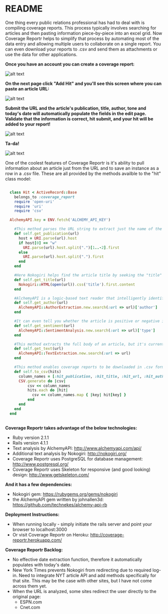 # README

One thing every public relations professional has had to deal with is compiling coverage reports. This process typically involves searching for articles and then pasting information piece-by-piece into an excel grid. Now Coverage Reportr helps to simplify that process by automating most of the data entry and allowing multiple users to collaborate on a single report. You can even download your reports to .csv and send them as attachments or use the data for other applications.

**Once you have an account you can create a coverage report:**

![alt text](http://i.imgur.com/NkE1V1L.png "User Homepage")

**On the next page click "Add Hit" and you'll see this screen where you can paste an article URL:**

![alt text](http://i.imgur.com/cwLAFHD.png "Enter your URL")

**Submit the URL and the article's publication, title, author, tone and today's date will automatically populate the fields in the edit page. Validate that the information is correct, hit submit, and your hit will be added to your report!**

![alt text](http://i.imgur.com/NAHcxKE.png "Edit Hit Page")

**Ta-da!**

![alt text](http://i.imgur.com/MPFVHV7.png "Example coverage report with hit")

One of the coolest features of Coverage Reportr is it's ability to pull information about an article just from the URL and to save an instance as a row in a .csv file. These are all provided by the methods availble to the "hit" class model:

```ruby

  class Hit < ActiveRecord::Base
    belongs_to :coverage_report
    require 'open-uri'
    require 'uri'
    require 'csv'

  AlchemyAPI.key = ENV.fetch('ALCHEMY_API_KEY')

    #This method parses the URL string to extract just the name of the publication.
    def self.get_publication(url)
      host = URI.parse(url).host
      if host[0] == "w"
        URI.parse(url).host.split(".")[1..-2].first
      else
        URI.parse(url).host.split(".").first
      end
    end

    #Here Nokogiri helps find the article title by seeking the "title" css selector, it works most of the time.
    def self.get_title(url)
      Nokogiri::HTML(open(url)).css('title').first.content
    end

    #AlchemyAPI is a logic-based text reader that intelligently identifies the author of an article.
    def self.get_author(url)
      AlchemyAPI::AuthorExtraction.new.search(:url => url)['author']
    end

    #It can even tell you whether the article is positive or negative in tone, which is an important feature for PR people.
    def self.get_sentiment(url)
      AlchemyAPI::SentimentAnalysis.new.search(:url => url)['type']
    end

    #This method extracts the full body of an article, but it's currently not utilized in the current feature-set.
    def self.get_text(url)
      AlchemyAPI::TextExtraction.new.search(:url => url)
    end

    #This method enables coverage reports to be downloaded in .csv format.
    def self.to_csv(hits)
      column_names = [:hit_publication, :hit_title, :hit_url, :hit_author, :hit_date, :hit_sentiment]
      CSV.generate do |csv|
          csv << column_names
          hits.each do |hit|
            csv << column_names.map { |key| hit[key] }
          end
      end
    end
  end
  
```

**Coverage Reportr takes advantage of the below technologies:**

* Ruby version 2.1.1
* Rails version 4.1.1
* Text analysis by AlchemyAPI: http://www.alchemyapi.com/api/
* Additional text analysis by Nokogiri: http://nokogiri.org/
* Coverage Reportr uses PostgreSQL for database management: http://www.postgresql.org/
* Coverage Reportr uses Skeleton for responsive (and good looking) design: http://www.getskeleton.com/

**And it has a few dependencies:**
* Nokogiri gem: https://rubygems.org/gems/nokogiri
* the AlchemyAPI gem written by johnallen3d: https://github.com/technekes/alchemy-api-rb

**Deployment Instructions:**
* When running locally - simply initiate the rails server and point your browser to localhost:3000
* Or visit Coverage Reportr on Heroku: http://coverage-reportr.herokuapp.com/

**Coverage Reportr Backlog:**
* No effective date extraction function, therefore it automatically populates with today's date.
* New York Times prevents Nokogiri from redirecting due to required log-in. Need to integrate NYT article API and add methods specifically for that site. This may be the case with other sites, but I have not come across them yet.
* When the URL is analyzed, some sites redirect the user directly to the original page:
  * ESPN.com
  * Cnet.com
